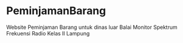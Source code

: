 # PeminjamanBarang
Website Peminjaman Barang untuk dinas luar Balai Monitor Spektrum Frekuensi Radio Kelas II Lampung
